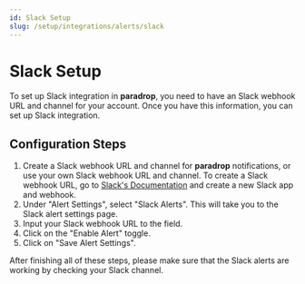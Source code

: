 ```yaml
---
id: Slack Setup
slug: /setup/integrations/alerts/slack
---
```


# Slack Setup

To set up Slack integration in **paradrop**, you need to have an Slack webhook URL and channel for your account. Once you have this information, you can set up Slack integration.

## Configuration Steps

1. Create a Slack webhook URL and channel for **paradrop** notifications, or use your own Slack webhook URL and channel. To create a Slack webhook URL, go to [Slack's Documentation](https://api.slack.com/messaging/webhooks) and create a new Slack app and webhook.
2. Under "Alert Settings", select "Slack Alerts". This will take you to the Slack alert settings page.
3. Input your Slack webhook URL to the field.
4. Click on the "Enable Alert" toggle.
5. Click on "Save Alert Settings".

After finishing all of these steps, please make sure that the Slack alerts are working by checking your Slack channel.
